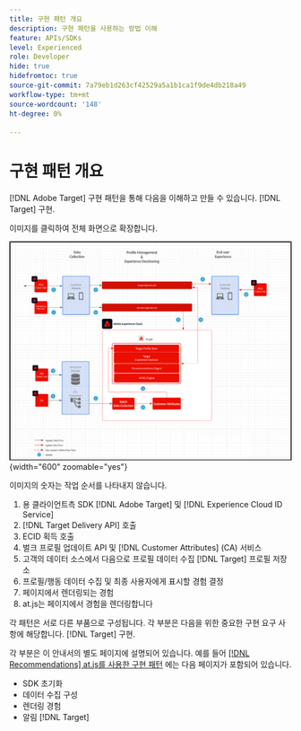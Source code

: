 ```yaml
---
title: 구현 패턴 개요
description: 구현 패턴을 사용하는 방법 이해
feature: APIs/SDKs
level: Experienced
role: Developer
hide: true
hidefromtoc: true
source-git-commit: 7a79eb1d263cf42529a5a1b1ca1f9de4db218a49
workflow-type: tm+mt
source-wordcount: '148'
ht-degree: 0%

---
```


# 구현 패턴 개요

[!DNL Adobe Target] 구현 패턴을 통해 다음을 이해하고 만들 수 있습니다. [!DNL Target] 구현.

이미지를 클릭하여 전체 화면으로 확장합니다.

![Adobe Target 아키텍처 다이어그램](/help/dev/patterns/assets/architecture-chart.png){width="600" zoomable="yes"}

이미지의 숫자는 작업 순서를 나타내지 않습니다.

1. 용 클라이언트측 SDK [!DNL Adobe Target] 및 [!DNL Experience Cloud ID Service]
1. [!DNL Target Delivery API] 호출
1. ECID 획득 호출
1. 벌크 프로필 업데이트 API 및 [!DNL Customer Attributes] (CA) 서비스
1. 고객의 데이터 소스에서 다음으로 프로필 데이터 수집 [!DNL Target] 프로필 저장소
1. 프로필/행동 데이터 수집 및 최종 사용자에게 표시할 경험 결정
1. 페이지에서 렌더링되는 경험
1. at.js는 페이지에서 경험을 렌더링합니다

각 패턴은 서로 다른 부품으로 구성됩니다. 각 부분은 다음을 위한 중요한 구현 요구 사항에 해당합니다. [!DNL Target] 구현.

각 부분은 이 안내서의 별도 페이지에 설명되어 있습니다. 예를 들어 [[!DNL Recommendations] at.js를 사용한 구현 패턴](/help/dev/patterns/recs-atjs/recs-implementation-pattern-atjs.md) 에는 다음 페이지가 포함되어 있습니다.

* SDK 초기화
* 데이터 수집 구성
* 렌더링 경험
* 알림 [!DNL Target]

